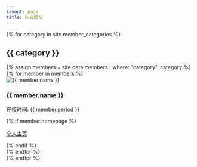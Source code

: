 ```yaml
---
layout: page
title: 研究团队
---
```


{% for category in site.member_categories %}
  <section class="member-category">
    <h2>{{ category }}</h2>
    <div class="member-grid">
      {% assign members = site.data.members | where: "category", category %}
      {% for member in members %}
        <div class="member-card">
          <img src="/assets/images/members/{{ member.photo }}" alt="{{ member.name }}">
          <div class="member-info">
            <h3>{{ member.name }}</h3>
            <p>在校时间: {{ member.period }}</p>
            {% if member.homepage %}
              <p><a href="{{ member.homepage }}" target="_blank">个人主页</a></p>
            {% endif %}
          </div>
        </div>
      {% endfor %}
    </div>
  </section>
{% endfor %}